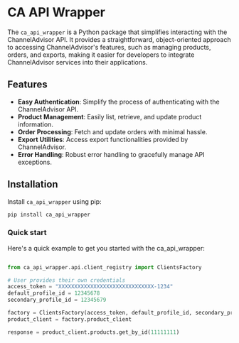 # CA API Wrapper

The `ca_api_wrapper` is a Python package that simplifies interacting with the ChannelAdvisor API. It provides a straightforward, object-oriented approach to accessing ChannelAdvisor's features, such as managing products, orders, and exports, making it easier for developers to integrate ChannelAdvisor services into their applications.

## Features

- **Easy Authentication**: Simplify the process of authenticating with the ChannelAdvisor API.
- **Product Management**: Easily list, retrieve, and update product information.
- **Order Processing**: Fetch and update orders with minimal hassle.
- **Export Utilities**: Access export functionalities provided by ChannelAdvisor.
- **Error Handling**: Robust error handling to gracefully manage API exceptions.

## Installation

Install `ca_api_wrapper` using pip:

```bash
pip install ca_api_wrapper
```
### Quick start
Here's a quick example to get you started with the ca_api_wrapper:
```py

from ca_api_wrapper.api.client_registry import ClientsFactory

# User provides their own credentials
access_token = "XXXXXXXXXXXXXXXXXXXXXXXXXXXXXX-1234"
default_profile_id = 12345678
secondary_profile_id = 12345679 

factory = ClientsFactory(access_token, default_profile_id, secondary_profile_id)
product_client = factory.product_client

response = product_client.products.get_by_id(11111111)
```

